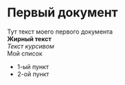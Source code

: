 # Первый документ
Тут текст моего первого документа  
**Жирный текст**  
*Текст курсивом*  
Мой список
* 1-ый пункт
* 2-ой пункт